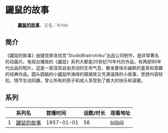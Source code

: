 # 鼹鼠的故事


> <u>**[鼹鼠的故事](http://bgm.tv/subject/47665)**</u>，又名：Krtek

## 简介


《鼹鼠的故事》由捷克斯洛伐克“StudioBratrivtriku”出品公司制作，是非常著名的动画片。电视台播放的《鼹鼠》系列大都是20世纪70年代的作品，有两部90年代出品的短片。这是一部深具自由灵动的生命气息、散发着快乐幽默的童真和意趣的经典作品。圆头圆脑的小鼹鼠所演绎的既搞笑又充满温情的小故事，思想内容轻松，情节生动风趣，曾让所有的孩子和成人享受到了极大的快乐和温暖。





## 系列

|     |   系列名   |   首播时间  | 话数/时长  | 观看地址 |
|:---  |:------    |:----      |:---       |:---  |
| 1 |[鼹鼠的故事](https://bgm.tv/subject/47665)| 1957-01-01 | 56 | [bilibili](https://www.bilibili.com/video/BV1C3411n7py) |




